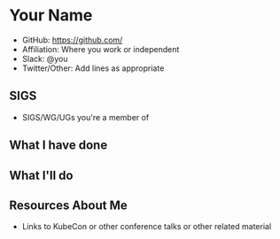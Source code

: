 # Your Name

- GitHub: https://github.com/
- Affiliation: Where you work or independent
- Slack: @you
- Twitter/Other: Add lines as appropriate

## SIGS

- SIGS/WG/UGs you're a member of

## What I have done

## What I'll do

## Resources About Me

- Links to KubeCon or other conference talks or other related material 
